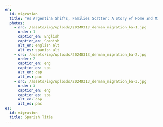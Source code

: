 ```yaml
---
en:
  id: migration
  title: "As Argentina Shifts, Families Scatter: A Story of Home and Migration"
  photos:
    - src: /assets/img/uploads/20240313_denman_migration_ba-1.jpg
      order: 1
      caption_en: English
      caption_es: Spanish
      alt_en: english alt
      alt_es: spanish alt
    - src: /assets/img/uploads/20240313_denman_migration_ba-2.jpg
      order: 2
      caption_en: eng
      caption_es: spa
      alt_en: cap
      alt_es: pac
    - src: /assets/img/uploads/20240313_denman_migration_ba-3.jpg
      order: 3
      caption_en: eng
      caption_es: spa
      alt_en: cap
      alt_es: pac
es:
  id: migration
  title: Spanish Title
---
```

